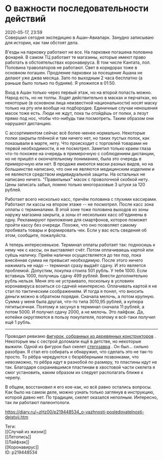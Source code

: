 О важности последовательности действий
=======================================

   
 2020-05-17, 23:59   
  Совершил сегодня экспедицию в Ашан-Авиапарк. Занудно записываю для истории, как там обстоят дела.   
   
 В'езды на парковку работают не все. На парковке погашена половина фонарей. В самом ТЦ работает те магазины, которые имеют право работать в обстоятельствах коронавируса. В том числе Кантата, лол. Половина траволаторов не работают. Свет в коридорах тоже в основном погашен. Продление парковки за посещение Ашана не делают уже джва месяца. Зато по выходным 2 часа бесплатно (а раньше было только по будням). Я уложился в 01:50.   
   
 Вход в Ашан только через первый этаж, но на второй попасть можно. Народ есть, но не толпы. Ходят действительно в масках и перчатках, но некоторые (в основном лица неизвестной национальности) носят маску только на рту или вообще на подбородке. Единичные случаи неношения масок тоже есть. Люди не ждут, пока ты отойдёшь от полки, а лезут прямо под нос, чтобы что-нибудь там посмотреть. Таким образом они нарушают дистанцию.   
   
 С ассортиментом сейчас всё более-менее нормально. Некоторые полки закрыты плёнкой и там ничего нет, но таких пустых полок, как показывали в марте, нету. Что происходит с торговлей товарами не первой необходимости, я не посмотрел. Заметил только краем глаза что-то похожее на очередь в примерочную с соблюдением дистанции, но не пришёл к окончательному пониманию, была это очередь в примерочную или нет. В продаже имеются маски разных видов, но на большинстве написано, что они не являются медицинским изделием и не являются средством индивидуальной защиты. На остальных не написано ничего. "Правильных" масок с проволочной скобкой нету. Цены записать забыл, помню только многоразовые 3 штуки за 120 рублей.   
   
 Работает всего несколько касс, причём половина с глухими кассирами. Работают ли кассы на втором этаже -- не посмотрел. После касс зона оплаты с терминалами. В этой зоне тоже половина выходов из зоны наружу магазина закрыта, а зоны от нескольких касс об'единены в одну. Рекламируют приложение для смартфонов, которое поможет пройти кассу без очереди. Похоже, что оно позволяет самому пробивать товары и формировать чек. Если у вас есть сведения об этом, сообщите, пожалуйста.   
   
 А теперь интересненькое. Терминал оплаты работает так: подносишь к нему чек с кассы, он выставляет счёт. Потом оплачиваешь картой или суёшь наличку. Приём налички осуществляется до тех пор, пока внесённая сумма не превысит необходимую. После этого ничего нажимать не надо -- терминал сразу выдаёт сдачу. И это является проблемой. Допустим, покупка стоила 501 рубль. У тебя 1000. Если вставишь 1000, получишь сдачу 499 рублей. Внести дополнительно рубль нельзя. Меня это не устраивало, поскольку в условиях коронавируса возиться со сдачей неинтересно. Оплачивать картой я не стал по тактическим соображениям. И тогда я понял, что вносить деньги можно в обратном порядке. Сначала мелочь, а потом крупную. Сумма у меня была другая, что-то типа 3010,95 рублей, а купюра пятитысячная. Поэтому я засунул в терминал сначала 11 рублей, а потом 5000. И получил сдачу 2000, а не мелочь. Это лайфхак. Да, копейки округляются в пользу покупателя, поэтому я всё-таки получил ещё 1 рубль.   
   
 ***   
   
 Проводил ревизию  [фигурок, собранных из деревянных конструкторов](https://market.yandex.ru/catalog--sbornye-dereviannye-modeli/60784/list?glfilter=13860823%3A13860828&local-offers-first=0&onstock=1)  . Некоторые мы с сестрой доломали ещё в детстве, но некоторые выжили. Одной из фигурок был скелет  [стегозавра](https://youtu.be/7-qMry2kuug?t=350)  . Он был... сильно разобран. Я стал его собирать и обнаружил, что сделать это не так-то просто. То рёбра чередуются с безрёберными позвонками, что невозможно, то рёбра идут в разнобой по размеру, то пластины идут не так. Благодаря сохранившимся пластинам в хвостовой части скелета я смог установить, каким образом их следует располагать ближе к черепу.   
   
 В общем, восстановил я его кое-как, но всё равно остались вопросы. Как было на самом деле, можно узнать только заглянув в инструкцию, которой давно нет. По традиции, скелет оказался неполным. Интересно, так ли работают палеонтологи.   
    
 <https://diary.ru/~zHz00/p219448534_o-vazhnosti-posledovatelnosti-dejstvij.htm>   
   
 Теги:   
 [[Случай из жизни]]   
 [[Летопись]]   
 [[Лайфхак]]   
 [[Коронавирус]]   
 ID: p219448534